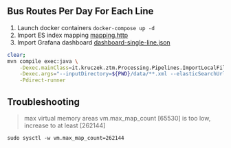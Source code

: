 ## Bus Routes Per Day For Each Line

1. Launch docker containers `docker-compose up -d`
2. Import ES index mapping [mapping.http](docs/mapping.http)
3. Import Grafana dashboard [dashboard-single-line.json](docs/dashboard-single-line.json)

```bash
clear;    
mvn compile exec:java \
    -Dexec.mainClass=it.kruczek.ztm.Processing.Pipelines.ImportLocalFilesWatcher \
    -Dexec.args="--inputDirectory=${PWD}/data/**.xml --elasticSearchUrl=http://localhost:9200 --elasticSearchUsername=elastic --elasticSearchPassword=changeme --elasticSearchIndex=buses" \
    -Pdirect-runner
```

## Troubleshooting

> max virtual memory areas vm.max_map_count [65530] is too low, increase to at least [262144]

```
sudo sysctl -w vm.max_map_count=262144
```
